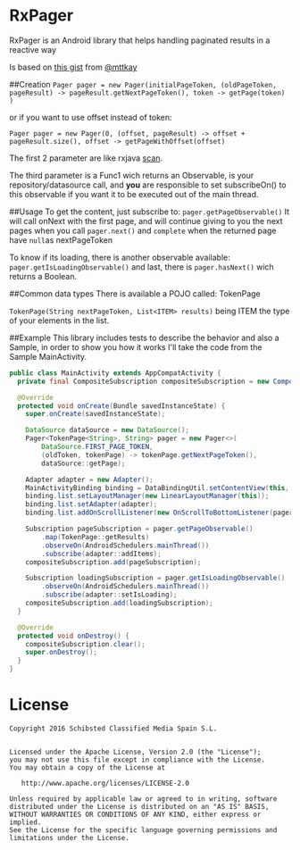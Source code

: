 # RxPager
RxPager is an Android library that helps handling paginated results in a reactive way

Is based on [this gist](https://gist.github.com/mttkay/24881a0ce986f6ec4b4d) from [@mttkay](https://gist.github.com/mttkay)

##Creation
`Pager pager = new Pager(initialPageToken, (oldPageToken, pageResult) -> pageResult.getNextPageToken(), token -> getPage(token) )`

or if you want to use offset instead of token:

`Pager pager = new Pager(0, (offset, pageResult) -> offset + pageResult.size(), offset -> getPageWithOffset(offset)`

The first 2 parameter are like rxjava [scan](http://reactivex.io/documentation/operators/scan.html).

The third parameter is a Func1 wich returns an Observable, is your repository/datasource call, and **you** are responsible to set subscribeOn() to this observable if you want it to be executed out of the main thread.

##Usage
To get the content, just subscribe to: `pager.getPageObservable()`
It will call onNext with the first page, and will continue giving to you the next pages when you call `pager.next()` and `complete` when the returned page have `null`as nextPageToken

To know if its loading, there is another observable available: `pager.getIsLoadingObservable()`
and last, there is `pager.hasNext()` wich returns a Boolean.

##Common data types
There is available a POJO called: TokenPage

`TokenPage(String nextPageToken, List<ITEM> results)`
being ITEM the type of your elements in the list.

##Example
This library includes tests to describe the behavior and also a Sample, in order to show you how it works I'll take the code from the Sample MainActivity.
```java
public class MainActivity extends AppCompatActivity {
  private final CompositeSubscription compositeSubscription = new CompositeSubscription();

  @Override
  protected void onCreate(Bundle savedInstanceState) {
    super.onCreate(savedInstanceState);

    DataSource dataSource = new DataSource();
    Pager<TokenPage<String>, String> pager = new Pager<>(
        DataSource.FIRST_PAGE_TOKEN,
        (oldToken, tokenPage) -> tokenPage.getNextPageToken(),
        dataSource::getPage);

    Adapter adapter = new Adapter();
    MainActivityBinding binding = DataBindingUtil.setContentView(this, R.layout.main_activity);
    binding.list.setLayoutManager(new LinearLayoutManager(this));
    binding.list.setAdapter(adapter);
    binding.list.addOnScrollListener(new OnScrollToBottomListener(pager::next));

    Subscription pageSubscription = pager.getPageObservable()
        .map(TokenPage::getResults)
        .observeOn(AndroidSchedulers.mainThread())
        .subscribe(adapter::addItems);
    compositeSubscription.add(pageSubscription);

    Subscription loadingSubscription = pager.getIsLoadingObservable()
        .observeOn(AndroidSchedulers.mainThread())
        .subscribe(adapter::setIsLoading);
    compositeSubscription.add(loadingSubscription);
  }

  @Override
  protected void onDestroy() {
    compositeSubscription.clear();
    super.onDestroy();
  }
}
```

# License

```
Copyright 2016 Schibsted Classified Media Spain S.L.


Licensed under the Apache License, Version 2.0 (the "License");
you may not use this file except in compliance with the License.
You may obtain a copy of the License at

   http://www.apache.org/licenses/LICENSE-2.0

Unless required by applicable law or agreed to in writing, software
distributed under the License is distributed on an "AS IS" BASIS,
WITHOUT WARRANTIES OR CONDITIONS OF ANY KIND, either express or implied.
See the License for the specific language governing permissions and
limitations under the License.
```
